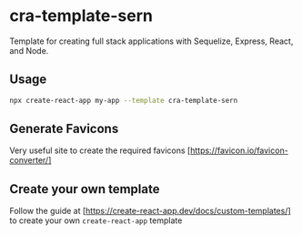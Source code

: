 # cra-template-sern
Template for creating full stack applications with Sequelize, Express, React, and Node.

## Usage
```bash
npx create-react-app my-app --template cra-template-sern
```

## Generate Favicons
Very useful site to create the required favicons [https://favicon.io/favicon-converter/]


## Create your own template
Follow the guide at [https://create-react-app.dev/docs/custom-templates/] to create your own `create-react-app` template